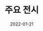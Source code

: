 ---
title: 주요 전시
date: 2022-01-21
banner:
  title:
  summary:
  imageLink: /images/banner-archive-main.png
  itemLink:
---
